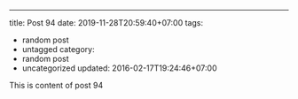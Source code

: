 ---
title: Post 94
date: 2019-11-28T20:59:40+07:00
tags:
  - random post
  - untagged
category:
  - random post
  - uncategorized
updated: 2016-02-17T19:24:46+07:00

This is content of post 94